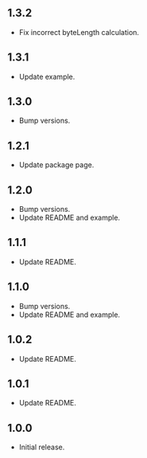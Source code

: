 ## 1.3.2

* Fix incorrect byteLength calculation.

## 1.3.1

* Update example.

## 1.3.0

* Bump versions.

## 1.2.1

* Update package page.

## 1.2.0

* Bump versions.
* Update README and example.

## 1.1.1

* Update README.

## 1.1.0

* Bump versions.
* Update README and example.

## 1.0.2

* Update README.

## 1.0.1

* Update README.

## 1.0.0

* Initial release.
